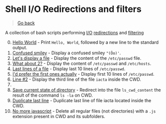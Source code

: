 # Shell I/O Redirections and filters

> [Go back](../README.md)

A collection of bash scripts performing
[I/O](https://en.wikipedia.org/wiki/Input/output)
[redirections](https://en.wikipedia.org/wiki/Redirection_(computing)) and
[filtering](https://en.wikipedia.org/wiki/Filter_(software))

0. [Hello World](./0-hello_world) - Print `Hello, World`, followed by a new
   line to the standard output.
1. [Confused smiley](./1-confused_smiley) - Display a confused smiley `"(Ôo)'`.
2. [Let's display a file](./2-hellofile) - Display the content of the
   `/etc/passwd` file.
3. [What about 2?](./3-twofiles) - Display the content of
   `/etc/passwd` and `/etc/hosts`.
4. [Last lines of a file](./4-lastlines) - Display last 10 lines
    of `/etc/passwd`.
5. [I'd prefer the first ones actually](./5-firstlines) - Display first 10 lines
    of `/etc/passwd`.
6. [Line #2](./6-third_line) - Display the third line of the file `iacta`
   inside the CWD.
7.
8. [Save current state of directory](./8-cwd_state) - Redirect into the file
    `ls_cwd_content` the result of the command `ls -la` on CWD.
9. [Duplicate last line](./9-duplicate_last_line) - Duplicate last line of file
    iacta located inside the CWD.
10. [No more javascript](./10-no_more_js) - Delete all regular files
    (not directories) with a `.js` extension present in CWD and its subfolders.

